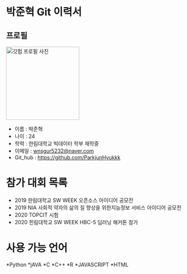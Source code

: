 # 박준혁 Git 이력서

## 프로필
<img alt="깃헙 프로필 사진" src="https://github.com/ParkjunHyukkk/self_report/blob/main/self.jpg" width="200">

* 이름 : 박준혁
* 나이 : 24
* 학력 : 한림대학교 빅데이터 학부 재학중
* 이메일 : wnsgur5232@naver.com
* Git_hub : https://github.com/ParkjunHyukkk

# 참가 대회 목록
* 2019 한림대학교 SW WEEK 오픈소스 아이디어 공모전
* 2019 NIA 사회적 약자의 삶의 질 향상을 위한지능정보 서비스 아이디어 공모전
* 2020 TOPCIT 시험
* 2020 힌림대학교 SW WEEK HBC-5 딥러닝 해커톤 참가

# 사용 가능 언어
*Python
*jAVA
*C
*C++
*R
*JAVASCRIPT
*HTML






